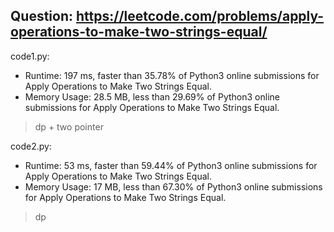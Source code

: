 ## Question: https://leetcode.com/problems/apply-operations-to-make-two-strings-equal/

code1.py:
* Runtime: 197 ms, faster than 35.78% of Python3 online submissions for Apply Operations to Make Two Strings Equal.
* Memory Usage: 28.5 MB, less than 29.69% of Python3 online submissions for Apply Operations to Make Two Strings Equal.
> dp + two pointer

code2.py:
* Runtime: 53 ms, faster than 59.44% of Python3 online submissions for Apply Operations to Make Two Strings Equal.
* Memory Usage: 17 MB, less than 67.30% of Python3 online submissions for Apply Operations to Make Two Strings Equal.
> dp